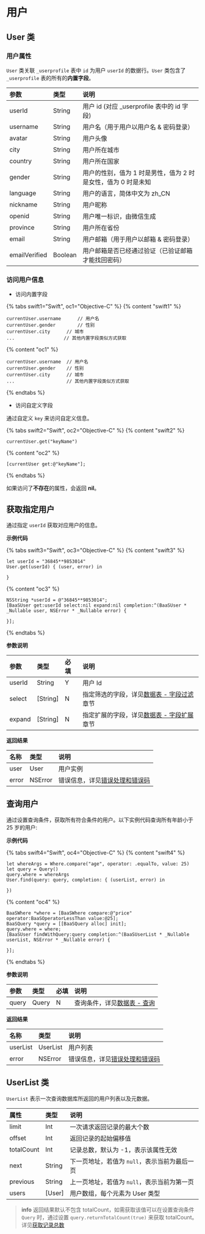 # 用户

## User 类

### 用户属性

`User` 类关联 `_userprofile` 表中 `id` 为用户 `userId` 的数据行。`User` 类包含了 `_userprofile` 表的所有的**内置字段**。

| 参数      | 类型   | 说明 |
| :------- | :----- | :-- |
| userId   | String | 用户 id (对应 _userprofile 表中的 id 字段) |
| username | String | 用户名（用于用户以用户名 & 密码登录） |
| avatar   | String | 用户头像 |
| city     | String | 用户所在城市 |
| country  | String | 用户所在国家 |
| gender   | String | 用户的性别，值为 1 时是男性，值为 2 时是女性，值为 0 时是未知 |
| language | String | 用户的语言，简体中文为 zh_CN |
| nickname | String | 用户昵称 |
| openid   | String | 用户唯一标识，由微信生成 |
| province  | String | 用户所在省份 |
| email | String | 用户邮箱（用于用户以邮箱 & 密码登录） |
| emailVerified | Boolean | 用户邮箱是否已经通过验证（已验证邮箱才能找回密码）|

### 访问用户信息

* 访问内置字段

{% tabs swift1="Swift", oc1="Objective-C" %}
{% content "swift1" %}
```
currentUser.username      // 用户名
currentUser.gender        // 性别
currentUser.city      // 城市
...                  // 其他内置字段类似方式获取
```
{% content "oc1" %}
```
currentUser.username  // 用户名
currentUser.gender    // 性别
currentUser.city      // 城市
...                   // 其他内置字段类似方式获取
```
{% endtabs %}

* 访问自定义字段

通过自定义 `key` 来访问自定义信息。

{% tabs swift2="Swift", oc2="Objective-C" %}
{% content "swift2" %}
```
currentUser.get("keyName")
```
{% content "oc2" %}
```
[currentUser get:@"keyName"];
```
{% endtabs %}

如果访问了**不存在**的属性，会返回 **nil**。


## 获取指定用户

通过指定 `userId` 获取对应用户的信息。

**示例代码**

{% tabs swift3="Swift", oc3="Objective-C" %}
{% content "swift3" %}
```
let userId = "36845**9853014"
User.get(userId) { (user, error) in

}
```
{% content "oc3" %}
```
NSString *userId = @"36845**9853014";
[BaaSUser get:userId select:nil expand:nil completion:^(BaaSUser * _Nullable user, NSError * _Nullable error) {
                        
}];
```
{% endtabs %}

**参数说明**

| 参数      | 类型   | 必填 | 说明 |
| :------- | :----- | :-- | :-- |
| userId | String   | Y   | 用户 Id |
| select | [String] |  N  | 指定筛选的字段，详见[数据表 - 字段过滤](/ios-sdk/schema/select-and-expand.md)章节 |
| expand | [String] |  N  | 指定扩展的字段，详见[数据表 - 字段扩展](/ios-sdk/schema/select-and-expand.md)章节 |

**返回结果**

| 名称       | 类型           | 说明 |
| :-------- | :------------  | :------ |
| user       | User     | 用户实例|
| error     | NSError | 错误信息，详见[错误处理和错误码](/ios-sdk/error-code.md)  |

## 查询用户

通过设置查询条件，获取所有符合条件的用户。以下实例代码查询所有年龄小于 25 岁的用户:

**示例代码**

{% tabs swift4="Swift", oc4="Objective-C" %}
{% content "swift4" %}
```
let whereArgs = Where.compare("age", operator: .equalTo, value: 25)
let query = Query()
query.where = whereArgs
User.find(query: query, completion: { (userList, error) in

})
```
{% content "oc4" %}
```
BaaSWhere *where = [BaaSWhere compare:@"price" operator:BaaSOperatorLessThan value:@25];
BaaSQuery *query = [[BaaSQuery alloc] init];
query.where = where;
[BaaSUser findWithQuery:query completion:^(BaaSUserList * _Nullable userList, NSError * _Nullable error) {

}];
```
{% endtabs %}

**参数说明**

|  参数  |  类型   | 必填 | 说明 |
| :----- | :---- | :-- | :-- |
| query | Query |  N  | 查询条件，详见[数据表 - 查询](/ios-sdk/schema/query.md) |

**返回结果**
 
| 名称      | 类型           | 说明 |
| :------- | :------------  | :------ |
| userList  | UserList | 用户列表|
| error   |  NSError |  错误信息，详见[错误处理和错误码](/ios-sdk/error-code.md) |

## UserList 类

`UserList` 表示一次查询数据库所返回的用户列表以及元数据。

| 属性       |  类型    |  说明 |
| :--------- | :--- | :----   |
| limit     |  Int  |  一次请求返回记录的最大个数   |
| offset    | Int  |    返回记录的起始偏移值 |
| totalCount   | Int   |   记录总数，默认为 -1，表示该属性无效 |
| next      | String  |   下一页地址，若值为 `null`，表示当前为最后一页 |
| previous  | String  |    上一页地址，若值为 `null`，表示当前为第一页 |
| users  |   [User] | 用户数组，每个元素为 User 类型 |

> **info**
> 返回结果默认不包含 totalCount，如需获取该值可以在设置查询条件 `Query` 时，通过设置 `query.returnTotalCount(true)` 来获取 totalCount。详见[获取记录总数](../schema/limit-and-order.md)